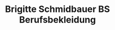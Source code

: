 ---
title: "Brigitte Schmidbauer BS Berufsbekleidung"
url: /albaching/brigitte-schmidbauer-bs-berufsbekleidung/
shop: Kleidung
---